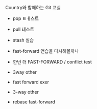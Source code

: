 Country와 함께하는 Git 교실

- pop ㅌㅔ스트
- pull 테스트
- stash 실습

- fast-forward 연습을 다시해볼까나
- 한번 더 FAST-FORWARD / conflict test
- 3way other

- fast forward exer
- 3-way other


- rebase fast-forward

